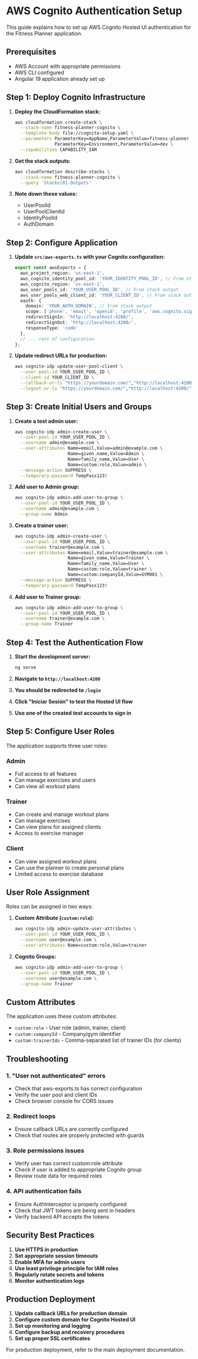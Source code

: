 # AWS Cognito Authentication Setup

This guide explains how to set up AWS Cognito Hosted UI authentication for the Fitness Planner application.

## Prerequisites

- AWS Account with appropriate permissions
- AWS CLI configured
- Angular 19 application already set up

## Step 1: Deploy Cognito Infrastructure

1. **Deploy the CloudFormation stack:**
   ```bash
   aws cloudformation create-stack \
     --stack-name fitness-planner-cognito \
     --template-body file://cognito-setup.yaml \
     --parameters ParameterKey=AppName,ParameterValue=fitness-planner \
                  ParameterKey=Environment,ParameterValue=dev \
     --capabilities CAPABILITY_IAM
   ```

2. **Get the stack outputs:**
   ```bash
   aws cloudformation describe-stacks \
     --stack-name fitness-planner-cognito \
     --query 'Stacks[0].Outputs'
   ```

3. **Note down these values:**
   - UserPoolId
   - UserPoolClientId  
   - IdentityPoolId
   - AuthDomain

## Step 2: Configure Application

1. **Update `src/aws-exports.ts` with your Cognito configuration:**
   ```typescript
   export const awsExports = {
     aws_project_region: 'us-east-1',
     aws_cognito_identity_pool_id: 'YOUR_IDENTITY_POOL_ID', // From stack output
     aws_cognito_region: 'us-east-1',
     aws_user_pools_id: 'YOUR_USER_POOL_ID', // From stack output
     aws_user_pools_web_client_id: 'YOUR_CLIENT_ID', // From stack output
     oauth: {
       domain: 'YOUR_AUTH_DOMAIN', // From stack output
       scope: ['phone', 'email', 'openid', 'profile', 'aws.cognito.signin.user.admin'],
       redirectSignIn: 'http://localhost:4200/',
       redirectSignOut: 'http://localhost:4200/',
       responseType: 'code'
     },
     // ... rest of configuration
   };
   ```

2. **Update redirect URLs for production:**
   ```bash
   aws cognito-idp update-user-pool-client \
     --user-pool-id YOUR_USER_POOL_ID \
     --client-id YOUR_CLIENT_ID \
     --callback-ur-ls "https://yourdomain.com/","http://localhost:4200/" \
     --logout-ur-ls "https://yourdomain.com/","http://localhost:4200/"
   ```

## Step 3: Create Initial Users and Groups

1. **Create a test admin user:**
   ```bash
   aws cognito-idp admin-create-user \
     --user-pool-id YOUR_USER_POOL_ID \
     --username admin@example.com \
     --user-attributes Name=email,Value=admin@example.com \
                       Name=given_name,Value=Admin \
                       Name=family_name,Value=User \
                       Name=custom:role,Value=admin \
     --message-action SUPPRESS \
     --temporary-password TempPass123!
   ```

2. **Add user to Admin group:**
   ```bash
   aws cognito-idp admin-add-user-to-group \
     --user-pool-id YOUR_USER_POOL_ID \
     --username admin@example.com \
     --group-name Admin
   ```

3. **Create a trainer user:**
   ```bash
   aws cognito-idp admin-create-user \
     --user-pool-id YOUR_USER_POOL_ID \
     --username trainer@example.com \
     --user-attributes Name=email,Value=trainer@example.com \
                       Name=given_name,Value=Trainer \
                       Name=family_name,Value=User \
                       Name=custom:role,Value=trainer \
                       Name=custom:companyId,Value=GYM001 \
     --message-action SUPPRESS \
     --temporary-password TempPass123!
   ```

4. **Add user to Trainer group:**
   ```bash
   aws cognito-idp admin-add-user-to-group \
     --user-pool-id YOUR_USER_POOL_ID \
     --username trainer@example.com \
     --group-name Trainer
   ```

## Step 4: Test the Authentication Flow

1. **Start the development server:**
   ```bash
   ng serve
   ```

2. **Navigate to `http://localhost:4200`**

3. **You should be redirected to `/login`**

4. **Click "Iniciar Sesión" to test the Hosted UI flow**

5. **Use one of the created test accounts to sign in**

## Step 5: Configure User Roles

The application supports three user roles:

### Admin
- Full access to all features
- Can manage exercises and users
- Can view all workout plans

### Trainer  
- Can create and manage workout plans
- Can manage exercises
- Can view plans for assigned clients
- Access to exercise manager

### Client
- Can view assigned workout plans
- Can use the planner to create personal plans
- Limited access to exercise database

## User Role Assignment

Roles can be assigned in two ways:

1. **Custom Attribute (`custom:role`):**
   ```bash
   aws cognito-idp admin-update-user-attributes \
     --user-pool-id YOUR_USER_POOL_ID \
     --username user@example.com \
     --user-attributes Name=custom:role,Value=trainer
   ```

2. **Cognito Groups:**
   ```bash
   aws cognito-idp admin-add-user-to-group \
     --user-pool-id YOUR_USER_POOL_ID \
     --username user@example.com \
     --group-name Trainer
   ```

## Custom Attributes

The application uses these custom attributes:

- `custom:role` - User role (admin, trainer, client)
- `custom:companyId` - Company/gym identifier
- `custom:trainerIds` - Comma-separated list of trainer IDs (for clients)

## Troubleshooting

### 1. "User not authenticated" errors
- Check that aws-exports.ts has correct configuration
- Verify the user pool and client IDs
- Check browser console for CORS issues

### 2. Redirect loops
- Ensure callback URLs are correctly configured
- Check that routes are properly protected with guards

### 3. Role permissions issues
- Verify user has correct custom:role attribute
- Check if user is added to appropriate Cognito group
- Review route data for required roles

### 4. API authentication fails
- Ensure AuthInterceptor is properly configured
- Check that JWT tokens are being sent in headers
- Verify backend API accepts the tokens

## Security Best Practices

1. **Use HTTPS in production**
2. **Set appropriate session timeouts**
3. **Enable MFA for admin users**
4. **Use least privilege principle for IAM roles**
5. **Regularly rotate secrets and tokens**
6. **Monitor authentication logs**

## Production Deployment

1. **Update callback URLs for production domain**
2. **Configure custom domain for Cognito Hosted UI**
3. **Set up monitoring and logging**
4. **Configure backup and recovery procedures**
5. **Set up proper SSL certificates**

For production deployment, refer to the main deployment documentation.